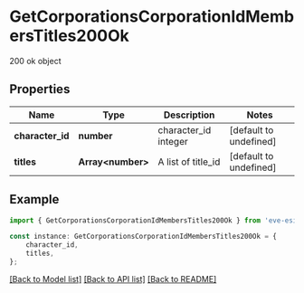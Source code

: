 # GetCorporationsCorporationIdMembersTitles200Ok

200 ok object

## Properties

Name | Type | Description | Notes
------------ | ------------- | ------------- | -------------
**character_id** | **number** | character_id integer | [default to undefined]
**titles** | **Array&lt;number&gt;** | A list of title_id | [default to undefined]

## Example

```typescript
import { GetCorporationsCorporationIdMembersTitles200Ok } from 'eve-esi-client-ts';

const instance: GetCorporationsCorporationIdMembersTitles200Ok = {
    character_id,
    titles,
};
```

[[Back to Model list]](../README.md#documentation-for-models) [[Back to API list]](../README.md#documentation-for-api-endpoints) [[Back to README]](../README.md)
